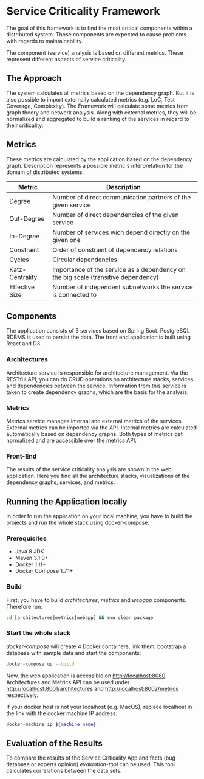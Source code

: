 # Service Criticality Framework
The goal of this framework is to find the most critical components within a distributed system. Those components are expected to cause problems with regards to maintainability.

The component (service) analysis is based on different metrics.
These represent different aspects of service criticality.

## The Approach
The system calculates all metrics based on the dependency graph.
But it is also possible to import externally calculated metrics (e.g. LoC, Test Coverage, Complexity).
The Framework will calculate some metrics from graph theory and network analysis.
Along with external metrics, they will be normalized and aggregated to build a ranking of the services in regard to their criticality.

## Metrics
These metrics are calculated by the application based on the dependency graph.
Description represents a possible metric's interpretation for the domain of distributed systems.

Metric          | Description
--------------- | -------------
Degree          | Number of direct communication partners of the given service
Out-Degree      | Number of direct dependencies of the given service
In-Degree       | Number of services wich depend directly on the given one
Constraint      | Order of constraint of dependency relations
Cycles          | Circular dependencies
Katz-Centrality | Importance of the service as a dependency on the big scale (transitive dependency)
Effective Size  | Number of independent subnetworks the service is connected to

## Components
The application consists of 3 services based on Spring Boot.
PostgreSQL RDBMS is used to persist the data.
The front end application is built using React and D3.

### Architectures
Architecture service is responsible for architecture management.
Via the RESTful API, you can do CRUD operations on architecture stacks, services and dependencies between the service.
Information from this service is taken to create dependency graphs, which are the basis for the analysis.

### Metrics
Metrics service manages internal and external metrics of the services.
External metrics can be imported via the API.
Internal metrics are calculated automatically based on dependency graphs.
Both types of metrics get normalized and are accessible over the metrics API.

### Front-End
The results of the service criticality analysis are shown in the web application.
Here you find all the architecture stacks, visualizations of the dependency graphs, services, and metrics.

## Running the Application locally
In order to run the application on your local machine, you have to build the projects and run the whole stack using docker-compose.

### Prerequisites
* Java 8 JDK
* Maven 3.1.0+
* Docker 1.11+
* Docker Compose 1.7.1+

### Build
First, you have to build *architectures*, *metrics* and *webapp* components. Therefore run:
```bash
cd [architectures|metrics|webapp] && mvn clean package
```

### Start the whole stack
*docker-compose* will create 4 Docker containers, link them, bootstrap a database with sample data and start the components:
```bash
docker-compose up --build
``` 
Now, the web application is accessible on <http://localhost:8080>.
Architectures and Metrics API can be used under <http://localhost:8001/architectures> and <http://localhost:8002/metrics> respectively.

If your docker host is not your localhost (e.g. MacOS), replace localhost in the link with the docker machine IP address:
```bash
docker-machine ip ${machine_name}
```

## Evaluation of the Results
To compare the results of the Service Criticality App and facts (bug database or experts opinion) _evaluation-tool_ can be used.
This tool calculates correlations between the data sets.
